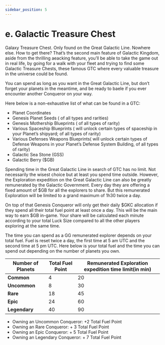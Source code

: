 ```yaml
---
sidebar_position: 5
---
```


# e. Galactic Treasure Chest

Galaxy Treasure Chest. Only found on the Great Galactic Line. Nowhere else. How to get there? That’s the second main feature of Galactic Kingdom, aside from the thrilling aeacking feature, you’ll be able to take the game out in real life, by going for a walk with your fleet and trying to find some Galactic Treasure Chests, these famous GTC where every valuable treasure in the universe could be found.

You can spend as long as you want in the Great Galactic Line, but don’t forget your planets in the meantime, and be ready to baele if you ever encounter another Conqueror on your way.

Here below is a non-exhaustive list of what can be found in a GTC:

<ul>
    <li>
        Planet Coordinates
    </li>
    <li>
        Genesis Planet Seeds ( of all types and rarities)
    </li>
    <li>
        Genesis Mothership Blueprints ( of all types of rarity)
    </li>
    <li>
        Various Spaceship Blueprints ( will unlock certain types of spaceship in your Planet’s shipyard; of all types of rarity)
    </li>
    <li>
        Various Defenses Weapons Blueprints( will unlock certain types of Defense Weapons in your Planet’s Defense System Building, of all types of rarity)
    </li>
    <li>
        Galactic Sea Stone (GSS)
    </li>
    <li>
        Galactic Berry ($GB)
    </li>
</ul>

Spending time in the Great Galactic Line in search of GTC has no limit. Not necessarily the wisest choice but at least you spend time outside. However, the Exploration expedition on the Great Galactic Line can also be greatly remunerated by the Galactic Government. Every day they are offering a fixed amount of $GB for all the explorers to share. But this remunerated Exploration will be limited to a grand maximum of 1h30 twice a day.

On top of that Genesis Conqueror will only get their daily $GKC allocation if they spend all their total fuel point at least once a day.
This will be the main way to earn $GB in-game. Your share will be calculated each minute according to your total Luck Size compared to all the other players exploring at the same time.

The time you can spend as a GG remunerated explorer depends on your total fuel. Fuel is reset twice a day, the first time at 5 am UTC and the second time at 5 pm UTC.
Here below is your total fuel and the time you can spend out depending on the number of planets you own.

| Number of Planets | Total Fuel Point | Remunerated Exploration expedition time limit(in min) |
| ----------------- | ---------------- | ----------------------------------------------------- |
| **Common**        | 4                | 20                                                    |
| **Uncommon**      | 8                | 30                                                    |
| **Rare**          | 18               | 45                                                    |
| **Epic**          | 24               | 60                                                    |
| **Legendary**     | 40               | 90                                                    |

<ul>
    <li>
        Owning an Uncommon Conqueror: +2 Total Fuel Point
    </li>
    <li>
        Owning an Rare Conqueror: + 3 Total Fuel Point
    </li>
    <li>
        Owning an Epic Conqueror: + 5 Total Fuel Point
    </li>
    <li>
        Owning an Legendary Conqueror: + 7 Total Fuel Point
    </li>
</ul>
